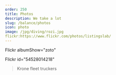 ```yaml
---
order: 250
title: Photos
description: We take a lot
slug: /balance/photos
icon: photo
image: /jpg/diving/rozi.jpg
flickr:https://www.flickr.com/photos/listingslab/
---
```


Flickr albumShow="zoto"

Flickr id="54528014218"

> Krone fleet truckers
